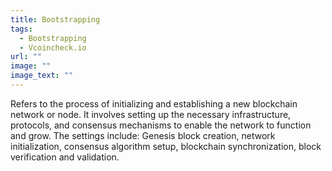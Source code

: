 ```yaml
---
title: Bootstrapping
tags:
  - Bootstrapping
  - Vcoincheck.io
url: ""
image: ""
image_text: ""
---
```


Refers to the process of initializing and establishing a new blockchain network or node. It involves setting up the necessary infrastructure, protocols, and consensus mechanisms to enable the network to function and grow. The settings include: Genesis block creation, network initialization, consensus algorithm setup, blockchain synchronization, block verification and validation.
